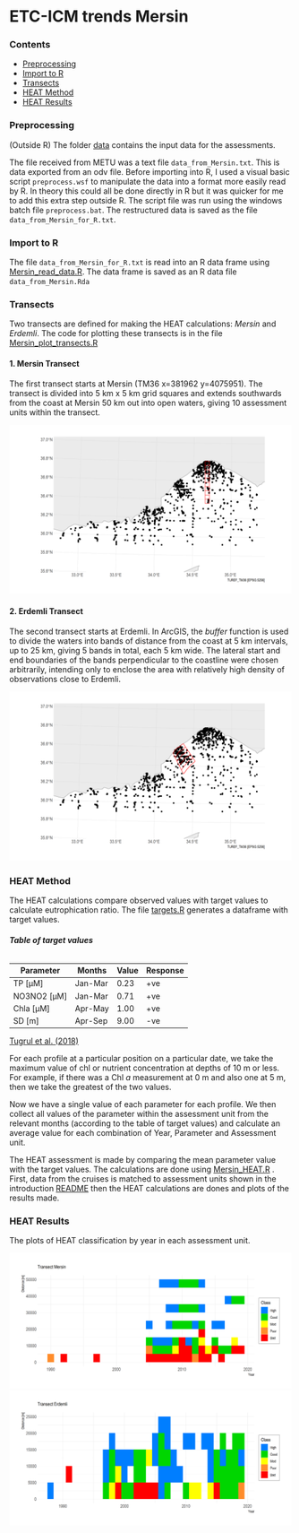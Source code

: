 # ETC-ICM trends Mersin

### Contents

* [Preprocessing ](#preprocessing)
* [Import to R](#import-to-r)
* [Transects](#transects)
* [HEAT Method](#heat-method)
* [HEAT Results](#heat-results)

### Preprocessing
(Outside R)
The folder [data](/data/) contains the input data for the assessments.

The file received from METU was a text file `data_from_Mersin.txt`. This is data exported from an odv file. Before importing into R, I used a visual basic script `preprocess.wsf` to manipulate the data into a format more easily read by R. In theory this could all be done directly in R but it was quicker for me to add this extra step outside R.
The script file was run using the windows batch file `preprocess.bat`. The restructured data is saved as the file  `data_from_Mersin_for_R.txt`.

### Import to R
The file  `data_from_Mersin_for_R.txt` is read into an R data frame using [Mersin_read_data.R](/Mersin_read_data.R). The data frame is saved as an R data file `data_from_Mersin.Rda`

### Transects
Two transects are defined for making the HEAT calculations: *Mersin* and *Erdemli*. The code for plotting these transects is in the file [Mersin_plot_transects.R](/Mersin_plot_transects.R)

#### 1. Mersin Transect 
The first transect starts at Mersin (TM36 x=381962 y=4075951). The transect is divided into 5 km x 5 km grid squares and extends southwards from the coast at Mersin 50 km out into open waters, giving 10 assessment units within the transect.

![Plot of Mersin transect](png/transect_Mersin.png)

#### 2. Erdemli Transect 
The second transect starts at Erdemli. In ArcGIS, the *buffer* function is used to divide the waters into bands of distance from the coast at 5 km intervals, up to 25 km, giving 5 bands in total, each 5 km wide. The lateral start and end boundaries of the bands perpendicular to the coastline were chosen arbitrarily, intending only to enclose the area with relatively high density of observations close to Erdemli.


![Plot of Erdemli transect](png/transect_Erdemli.png)

### HEAT Method 

The HEAT calculations compare observed values with target values to calculate eutrophication ratio. The file [targets.R](/targets.R) generates a dataframe with target values.

###### **Table of target values** 

Parameter | Months | Value | Response
------------ | ------------ | ------------- | -------------
TP [µM] | Jan-Mar | 0.23 | +ve
NO3NO2 [µM] | Jan-Mar | 0.71 | +ve  
Chla [µM] | Apr-May | 1.00 | +ve
SD [m]  | Apr-Sep | 9.00 | -ve

[Tugrul et al. (2018)](https://link.springer.com/article/10.1007%2Fs11356-018-2529-6)

For each profile at a particular position on a particular date, we take the maximum value of chl or nutrient concentration at depths of 10 m or less. For example, if there was a Chl *a* measurement at 0 m and also one at 5 m, then we take the greatest of the two values. 

Now we have a single value of each parameter for each profile. We then collect all values of the parameter within the assessment unit from the relevant months (according to the table of target values) and calculate an average value for each combination of Year, Parameter and Assessment unit.

The HEAT assessment is made by comparing the mean parameter value with the target values. The calculations are done using  [Mersin_HEAT.R](/Mersin_HEAT.R) . First, data from the cruises is matched to assessment units shown in the introduction [README](/README.md) then the HEAT calculations are dones and plots of the results made.
 
### HEAT Results
The plots of HEAT classification by year in each assessment unit.

![HEAT results for Mersin transect](png/HEAT_transect_Mersin.png)
![HEAT results for Erdemli transect](png/HEAT_transect_Erdemli.png)
